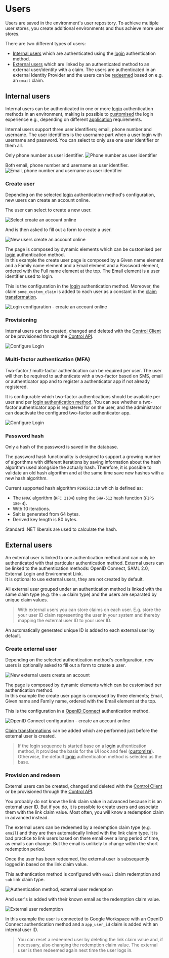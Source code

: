 # Users
Users are saved in the environment's user repository. To achieve multiple user stores, you create additional environments and thus achieve more user stores.

There are two different types of users:
- [Internal users](#internal-users) which are authenticated using the [login](login.md) authentication method.
- [External users](#external-users) which are linked by an authenticated method to an external user/identity with a claim. The users are authenticated in an external Identity Provider and the users can be [redeemed](#provision-and-redeem) based on e.g. an `email` claim.

## Internal users
Internal users can be authenticated in one or more [login](login.md) authentication methods in an environment, making is possible to [customised](customisation.md) the login experience e.g., depending on different [application](connections.md#application-registration) requirements.

Internal users support three user identifiers; email, phone number and username. The user identifiers is the username part when a user login with username and password. 
You can select to only use one user identifier or them all.

Only phone number as user identifier.
![Phone number as user identifier](images/user-phone-user-identifier.png)

Both email, phone number and username as user identifier.
![Email, phone number and username as user identifier](images/user-email-phone-username-user-identifier.png)

### Create user
Depending on the selected [login](login.md) authentication method's configuration, new users can create an account online.

The user can select to create a new user.

![Select create an account online](images/user-login.png)

And is then asked to fill out a form to create a user.

![New users create an account online](images/user-create-new-account.png)

The page is composed by dynamic elements which can be customised per [login](login.md) authentication method.  
In this example the create user page is composed by a Given name element and a Family name element and a Email element and a Password element, ordered with the Full name element at the top.
The Email element is a user identifier used to login. 

This is the configuration in the [login](login.md) authentication method. Moreover, the claim `some_custom_claim` is added to each user as a constant in the [claim transformation](claim-transform).

![Login configuration - create an account online](images/user-create-new-account-config.png)

### Provisioning
Internal users can be created, changed and deleted with the [Control Client](control.md#foxids-control-client) or be provisioned through the [Control API](control.md#foxids-control-api).

![Configure Login](images/configure-user.png)

### Multi-factor authentication (MFA)
Two-factor / multi-factor authentication can be required per user. The user will then be required to authenticate with a two-factor based on SMS, email or authenticator app and to register a authenticator app if not already registered.

It is configurable which two-factor authentications should be available per user and per [login authentication method](login.md#two-factor-authentication-2famfa). 
You can see whether a two-factor authenticator app is registered for on the user, and the administrator can deactivate the configured two-factor authenticator app.

![Configure Login](images/configure-user-mfa.png)

### Password hash
Only a hash of the password is saved in the database.

The password hash functionality is designed to support a growing number of algorithms with different iterations by saving information about the hash algorithm used alongside the actually hash. Therefore, it is possible to validate an old hash algorithm and at the same time save new hashes with a new hash algorithm.

Current supported hash algorithm `P2HS512:10` which is defined as:

- The `HMAC` algorithm (`RFC 2104`) using the `SHA-512` hash function (`FIPS 180-4`).
- With 10 iterations.
- Salt is generated from 64 bytes.
- Derived key length is 80 bytes.

Standard .NET liberals are used to calculate the hash.

## External users
An external user is linked to one authentication method and can only be authenticated with that particular authentication method. External users can be linked to the authentication methods: OpenID Connect, SAML 2.0, External Login and Environment Link.  
It is optional to use external users, they are not created by default.

All external user grouped under an authentication method is linked with the same claim type (e.g. the `sub` claim type) and the users are separated by unique claim values.

> With external users you can store claims on each user. E.g. store the your user ID claim representing the user in your system and thereby mapping the external user ID to your user ID. 

An automatically generated unique ID is added to each external user by default.

### Create external user
Depending on the selected authentication method's configuration, new users is optionally asked to fill out a form to create a user.

![New external users create an account](images/user-external-create-new-account.png)

The page is composed by dynamic elements which can be customised per authentication method.  
In this example the create user page is composed by three elements; Email, Given name and Family name, ordered with the Email element at the top.

This is the configuration in a [OpenID Connect](auth-method-oidc.md) authentication method.

![OpenID Connect configuration - create an account online](images/user-external-create-new-account-config.png)

[Claim transformations](claim-transform) can be added which are performed just before the external user is created.

> If the login sequence is started base on a [login](login.md) authentication method, it provides the basis for the UI look and feel ([customize](customisation.md)). Otherwise, the default [login](login.md) authentication method is selected as the base.

### Provision and redeem
External users can be created, changed and deleted with the [Control Client](control.md#foxids-control-client) or be provisioned through the [Control API](control.md#foxids-control-api).

You probably do not know the link claim value in advanced because it is an external user ID. But if you do, it is possible to create users and associate them with the link claim value. Most often, you will know a redemption claim in advanced instead.

The external users can be redeemed by a redemption claim type (e.g. `email`) and they are then automatically linked with the link claim type. 
It is bad practice to link users based on there email over a long period of time, as emails can change. But the email is unlikely to change within the short redemption period.

Once the user has been redeemed, the external user is subsequently logged in based on the link claim value.

This authentication method is configured with `email` claim redemption and `sub` link claim type.

![Authentication method, external user redemption](images/user-external-auth-method-redemption.png)

And user's is added with their known email as the redemption claim value.

![External user redemption](images/user-external-redemption.png)

In this example the user is connected to Google Workspace with an OpenID Connect authentication method and a `app_user_id` claim is added with an internal user ID.

> You can reset a redeemed user by deleting the link claim value and, if necessary, also changing the redemption claim value. The external user is then redeemed again next time the user logs in.